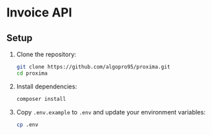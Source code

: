 # Invoice API

## Setup

1. Clone the repository:
    ```bash
    git clone https://github.com/algopro95/proxima.git
    cd proxima
    ```

2. Install dependencies:
    ```bash
    composer install
    ```

3. Copy `.env.example` to `.env` and update your environment variables:
    ```bash
    cp .env
